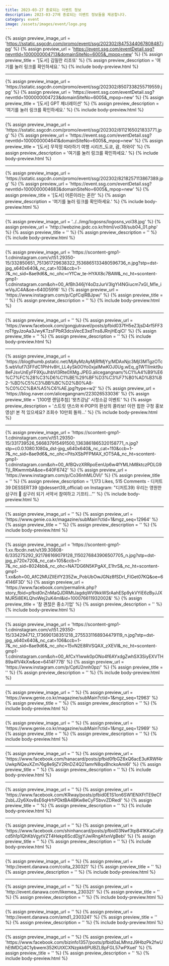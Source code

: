 ```yaml
---
title: 2023-03-27 종료되는 이벤트 정보
description: 2023-03-27에 종료되는 이벤트 정보들을 제공합니다.
category: event
image: /assets/images/event/logo.png
---
```

{% assign preview_image_url = 'https://sstatic.ssgcdn.com/promo/event/ssg/202302/8475344067808487.jpg' %}
{% assign preview_url = 'https://event.ssg.com/eventDetail.ssg?nevntId=1000000004713&domainSiteNo=6005&_mpop=new' %}
{% assign preview_title = '[도서] 김밀란 리조또' %}
{% assign preview_description = '여기를 눌러 링크를 확인하세요.' %}
{% include body-preview.html %}
<hr>{% assign preview_image_url = 'https://sstatic.ssgcdn.com/promo/event/ssg/202302/8507338255719559.jpg' %}
{% assign preview_url = 'https://event.ssg.com/eventDetail.ssg?nevntId=1000000004723&domainSiteNo=6005&_mpop=new' %}
{% assign preview_title = '[도서] GPT 제너레이션' %}
{% assign preview_description = '여기를 눌러 링크를 확인하세요.' %}
{% include body-preview.html %}
<hr>{% assign preview_image_url = 'https://sstatic.ssgcdn.com/promo/event/ssg/202302/8112165021833771.jpg' %}
{% assign preview_url = 'https://event.ssg.com/eventDetail.ssg?nevntId=1000000004641&domainSiteNo=6005&_mpop=new' %}
{% assign preview_title = '[도서] 무작정 따라하기 여행 시리즈_도쿄, 괌, 하와이' %}
{% assign preview_description = '여기를 눌러 링크를 확인하세요.' %}
{% include body-preview.html %}
<hr>{% assign preview_image_url = 'https://sstatic.ssgcdn.com/promo/event/ssg/202302/8218257113867389.jpg' %}
{% assign preview_url = 'https://event.ssg.com/eventDetail.ssg?nevntId=1000000004683&domainSiteNo=6005&_mpop=new' %}
{% assign preview_title = '[도서] 어른이라는 혼란' %}
{% assign preview_description = '여기를 눌러 링크를 확인하세요.' %}
{% include body-preview.html %}
<hr>{% assign preview_image_url = '../../img/logosns/logosns_vol38.jpg' %}
{% assign preview_url = 'http://webzine.jpdc.co.kr/html/vol38/sub04_01.php' %}
{% assign preview_title = '' %}
{% assign preview_description = '' %}
{% include body-preview.html %}
<hr>{% assign preview_image_url = 'https://scontent-gmp1-1.cdninstagram.com/v/t51.29350-15/332850651_751361729638322_1536865133480596736_n.jpg?stp=dst-jpg_s640x640&amp;_nc_cat=103&amp;ccb=1-7&amp;_nc_sid=8ae9d6&amp;_nc_ohc=rYfCw_te-HYAX8c7BAW&amp;_nc_ht=scontent-gmp1-1.cdninstagram.com&amp;oh=00_AfBh346jY4oDzJurV3lgYl4NGiucm7xGl_M1e_iwVqJC4A&amp;oe=640D5916' %}
{% assign preview_url = 'https://www.instagram.com/p/CpfCqlRBJpw/' %}
{% assign preview_title = '' %}
{% assign preview_description = '' %}
{% include body-preview.html %}
<hr>{% assign preview_image_url = '' %}
{% assign preview_url = 'https://www.facebook.com/gongjutravel/posts/pfbid037fH5eZ3jsD4rf5FF3roTfgyJzoAa3JwyKTzsFPbR3dcsVecE3xdTns8JRnjHEqiCl' %}
{% assign preview_title = '' %}
{% assign preview_description = '' %}
{% include body-preview.html %}
<hr>{% assign preview_image_url = 'https://blogthumb.pstatic.net/MjAyMzAyMjRfMjYy/MDAxNjc3MjI3MTgzOTc5.wbVluf7i3FFdC1PhHv8H_LL4ySk0OYo0xjaIMwKOJ0Ug.wEq_g1WTIlmkt9u8eFJsvUnEyFF9XjuJhbVl3Rte0XMg.JPEG.alicegangnam/%C1%A4%B9%E6%C7%FC%28%C3%D6%C1%BE%29%BF%D3%C3%F7%B0%AD%B3%B2-%BD%C5%C3%BB%BC%D2%B0%A8-%C0%CC%BA%A5%C6%AE.jpg?type=w2' %}
{% assign preview_url = 'https://blog.naver.com/alicegangnam/223026533036' %}
{% assign preview_title = '[100명 랜덤추첨] &lsquo;왓츠강남&rsquo; 시청소감 이벤트' %}
{% assign preview_description = '스트릿 댄스와 K-POP의 환상의 콜라보! 이런 힙한 구청 홍보영상! 본 적 있으세요? 조회수 10만회 돌파...' %}
{% include body-preview.html %}
<hr>{% assign preview_image_url = 'https://scontent-gmp1-1.cdninstagram.com/v/t51.29350-15/331739526_566837915491500_1363861865320158771_n.jpg?stp=c0.0.1080.1080a_dst-jpg_s640x640&amp;_nc_cat=110&amp;ccb=1-7&amp;_nc_sid=8ae9d6&amp;_nc_ohc=PitsXSbPFPMAX_tOT5A&amp;_nc_ht=scontent-gmp1-1.cdninstagram.com&amp;oh=00_AfBQvzXRRpoEenUp6w4fYMLhM8ktczPDLG9Tjl_RKwmmbA&amp;oe=640F6742' %}
{% assign preview_url = 'https://www.instagram.com/p/Co36nhMLOVl/' %}
{% assign preview_title = '' %}
{% assign preview_description = '1,173 Likes, 515 Comments - &#x1103;&#x1175;&#x110c;&#x1165;&#x1110;&#x1173;39 DESSERT39 (&#064;dessert39_official) on Instagram: &quot;&#xb514;&#xc800;&#xd2b8;39) &#xc6b0;&#xb9ac;&#xb294; &#xc601;&#xc6d0;&#xd55c; &#xc0bc;&#xad6c;&#xb7ec; &#x1f389; &#xc0bc;&#xad6c;&#xb7ec; &#xb418;&#xae30; &#xc11c;&#xc57d;&#xc11c; &#xcc38;&#xc5ec;&#xd558;&#xace0; &#xae30;&#xd504;&#xd2f0;...&quot;' %}
{% include body-preview.html %}
<hr>{% assign preview_image_url = '' %}
{% assign preview_url = 'https://www.genie.co.kr/magazine/subMain?ctid=1&mgz_seq=12964' %}
{% assign preview_title = '' %}
{% assign preview_description = '' %}
{% include body-preview.html %}
<hr>{% assign preview_image_url = 'https://scontent-gmp1-1.xx.fbcdn.net/v/t39.30808-6/335275292_921786169079128_1150276843906507705_n.jpg?stp=dst-jpg_p720x720&amp;_nc_cat=105&amp;ccb=1-7&amp;_nc_sid=8024bb&amp;_nc_ohc=NA7DG6N5KPgAX_E1hrS&amp;_nc_ht=scontent-gmp1-1.xx&amp;oh=00_AfC2MUZIIEifY235Zw_PobUbOwJGNz8fSDrI_FlGet07KQ&amp;oe=64146F3D' %}
{% assign preview_url = 'https://www.facebook.com/permalink.php?story_fbid=pfbid0nZnMaQJDRMtJagdqWV9kkWSrAahESp9ykVYiE6zByJJXMJR5i8EKLQhoWej2uK4ml&id=100076611932002&' %}
{% assign preview_title = '&#xcc38; &#xad1c;&#xcc2e;&#xc740; &#xc911;&#xc18c;&#xae30;&#xc5c5;' %}
{% assign preview_description = '' %}
{% include body-preview.html %}
<hr>{% assign preview_image_url = 'https://scontent-gmp1-1.cdninstagram.com/v/t51.29350-15/334294712_173690138351218_2755331168934479119_n.jpg?stp=dst-jpg_s640x640&amp;_nc_cat=106&amp;ccb=1-7&amp;_nc_sid=8ae9d6&amp;_nc_ohc=15vN2E8RVSQAX_zXEVI&amp;_nc_ht=scontent-gmp1-1.cdninstagram.com&amp;oh=00_AfCxYIwwk0pONo4f6AYxdgZwhSX3SiyEXVTH89a4fV4kXw&amp;oe=6414F77B' %}
{% assign preview_url = 'https://www.instagram.com/p/CptU2nnh0pz/' %}
{% assign preview_title = '' %}
{% assign preview_description = '' %}
{% include body-preview.html %}
<hr>{% assign preview_image_url = '' %}
{% assign preview_url = 'https://www.genie.co.kr/magazine/subMain?ctid=1&mgz_seq=12963' %}
{% assign preview_title = '' %}
{% assign preview_description = '' %}
{% include body-preview.html %}
<hr>{% assign preview_image_url = '' %}
{% assign preview_url = 'https://www.genie.co.kr/magazine/subMain?ctid=1&mgz_seq=12969' %}
{% assign preview_title = '' %}
{% assign preview_description = '' %}
{% include body-preview.html %}
<hr>{% assign preview_image_url = '' %}
{% assign preview_url = 'https://www.facebook.com/hanacard/posts/pfbid0fbGZ6xQ6acE3uKRWf4rUwkpNQeuXZm76g8e9jZV2RnDZ4Q21amrN8qxBhckoAmi6l' %}
{% assign preview_title = '' %}
{% assign preview_description = '' %}
{% include body-preview.html %}
<hr>{% assign preview_image_url = '' %}
{% assign preview_url = 'https://www.facebook.com/KRway/posts/pfbid0E1S1on6SW1ENXFtTE9eCf2sbLJ2y6Xov8sE6qHrhPDktBA4BKw8eCyF5bvvZDRedl' %}
{% assign preview_title = '' %}
{% assign preview_description = '' %}
{% include body-preview.html %}
<hr>{% assign preview_image_url = '' %}
{% assign preview_url = 'https://www.facebook.com/shinhancard/posts/pfbid03Nwf3tpB41KKaCoFjtcd5h1p1QhKbVgytVZT4Hekp6ScdDjgYJwiRngAfxnVgBebl' %}
{% assign preview_title = '' %}
{% assign preview_description = '' %}
{% include body-preview.html %}
<hr>{% assign preview_image_url = '' %}
{% assign preview_url = 'http://event.danawa.com/coita_230321' %}
{% assign preview_title = '' %}
{% assign preview_description = '' %}
{% include body-preview.html %}
<hr>{% assign preview_image_url = '' %}
{% assign preview_url = 'http://event.danawa.com/likemea_230321' %}
{% assign preview_title = '' %}
{% assign preview_description = '' %}
{% include body-preview.html %}
<hr>{% assign preview_image_url = '' %}
{% assign preview_url = 'http://event.danawa.com/amd1_2303241' %}
{% assign preview_title = '' %}
{% assign preview_description = '' %}
{% include body-preview.html %}
<hr>{% assign preview_image_url = '' %}
{% assign preview_url = 'https://www.facebook.com/bizinfo1357/posts/pfbid0aLMhnzJ9HbzPk2fwUhEtMDCj4C1ybwem352KUtXCXNzpkk6PUBZLBpFGL57wPXuel' %}
{% assign preview_title = '' %}
{% assign preview_description = '' %}
{% include body-preview.html %}